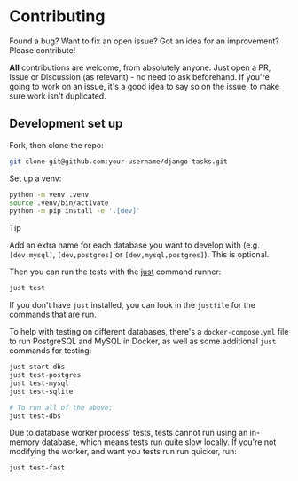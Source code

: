# Contributing

Found a bug? Want to fix an open issue? Got an idea for an improvement? Please contribute!

**All** contributions are welcome, from absolutely anyone. Just open a PR, Issue or Discussion (as relevant) - no need to ask beforehand. If you're going to work on an issue, it's a good idea to say so on the issue, to make sure work isn't duplicated.

## Development set up

Fork, then clone the repo:

```sh
git clone git@github.com:your-username/django-tasks.git
```

Set up a venv:

```sh
python -m venv .venv
source .venv/bin/activate
python -m pip install -e '.[dev]'
```

> [!TIP]
> Add an extra name for each database you want to develop with (e.g. `[dev,mysql]`,  `[dev,postgres]` or `[dev,mysql,postgres]`). This is optional.

Then you can run the tests with the [just](https://just.systems/man/en/) command runner:

```sh
just test
```

If you don't have `just` installed, you can look in the `justfile` for the commands that are run.

To help with testing on different databases, there's a `docker-compose.yml` file to run PostgreSQL and MySQL in Docker, as well as some additional `just` commands for testing:

```sh
just start-dbs
just test-postgres
just test-mysql
just test-sqlite

# To run all of the above:
just test-dbs
```

Due to database worker process' tests, tests cannot run using an in-memory database, which means tests run quite slow locally. If you're not modifying the worker, and want you tests run run quicker, run:

```sh
just test-fast
```
